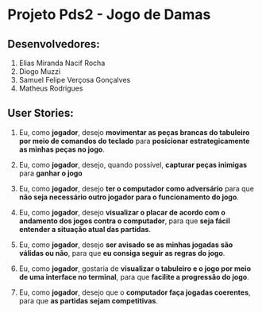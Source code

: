 # Projeto Pds2 - Jogo de Damas

## Desenvolvedores:
1. Elias Miranda Nacif Rocha
2. Diogo Muzzi
3. Samuel Felipe Verçosa Gonçalves
4. Matheus Rodrigues

## User Stories:
1. Eu, como **jogador**, desejo **movimentar as peças brancas do tabuleiro por meio de comandos do teclado** para **posicionar estrategicamente as minhas peças no jogo**.

2. Eu, como **jogador**, desejo, quando possível, **capturar peças inimigas** para **ganhar o jogo**

3. Eu, como **jogador**, desejo **ter o computador como adversário** para que **não seja necessário outro jogador para o funcionamento do jogo**.

4. Eu, como **jogador**, desejo **visualizar o placar de acordo com o andamento dos jogos contra o computador**, para que **seja fácil entender a situação atual das partidas**.

5. Eu, como **jogador**, desejo **ser avisado se as minhas jogadas são válidas ou não**, para que **eu consiga seguir as regras do jogo**.

6. Eu, como **jogador**, gostaria de **visualizar o tabuleiro e o jogo por meio de uma interface no terminal**, para que **facilite a progressão do jogo**.

7. Eu, como **jogador**, desejo que o **computador faça jogadas coerentes**, para que **as partidas sejam competitivas**.



